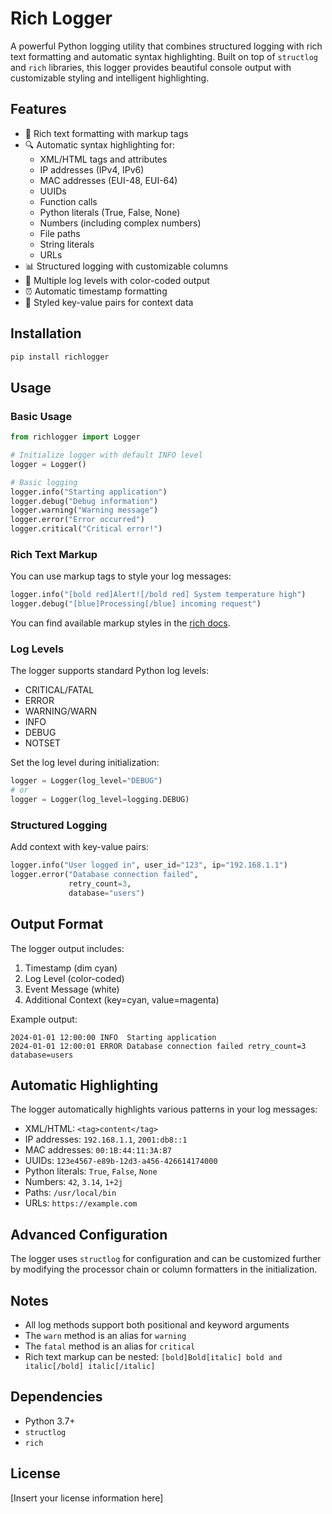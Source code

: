 # Rich Logger

A powerful Python logging utility that combines structured logging with rich text formatting and automatic syntax highlighting. Built on top of `structlog` and `rich` libraries, this logger provides beautiful console output with customizable styling and intelligent highlighting.

## Features

- 🎨 Rich text formatting with markup tags
- 🔍 Automatic syntax highlighting for:
  - XML/HTML tags and attributes
  - IP addresses (IPv4, IPv6)
  - MAC addresses (EUI-48, EUI-64)
  - UUIDs
  - Function calls
  - Python literals (True, False, None)
  - Numbers (including complex numbers)
  - File paths
  - String literals
  - URLs
- 📊 Structured logging with customizable columns
- 🎯 Multiple log levels with color-coded output
- ⏰ Automatic timestamp formatting
- 🔑 Styled key-value pairs for context data

## Installation

```bash
pip install richlogger
```

## Usage

### Basic Usage

```python
from richlogger import Logger

# Initialize logger with default INFO level
logger = Logger()

# Basic logging
logger.info("Starting application")
logger.debug("Debug information")
logger.warning("Warning message")
logger.error("Error occurred")
logger.critical("Critical error!")
```

### Rich Text Markup

You can use markup tags to style your log messages:

```python
logger.info("[bold red]Alert![/bold red] System temperature high")
logger.debug("[blue]Processing[/blue] incoming request")
```

You can find available markup styles in the [rich docs](https://rich.readthedocs.io/en/stable/markup.html).

### Log Levels

The logger supports standard Python log levels:

- CRITICAL/FATAL
- ERROR
- WARNING/WARN
- INFO
- DEBUG
- NOTSET

Set the log level during initialization:

```python
logger = Logger(log_level="DEBUG")
# or
logger = Logger(log_level=logging.DEBUG)
```

### Structured Logging

Add context with key-value pairs:

```python
logger.info("User logged in", user_id="123", ip="192.168.1.1")
logger.error("Database connection failed",
             retry_count=3,
             database="users")
```

## Output Format

The logger output includes:

1. Timestamp (dim cyan)
2. Log Level (color-coded)
3. Event Message (white)
4. Additional Context (key=cyan, value=magenta)

Example output:

```plain
2024-01-01 12:00:00 INFO  Starting application
2024-01-01 12:00:01 ERROR Database connection failed retry_count=3 database=users
```

## Automatic Highlighting

The logger automatically highlights various patterns in your log messages:

- XML/HTML: `<tag>content</tag>`
- IP addresses: `192.168.1.1`, `2001:db8::1`
- MAC addresses: `00:1B:44:11:3A:B7`
- UUIDs: `123e4567-e89b-12d3-a456-426614174000`
- Python literals: `True`, `False`, `None`
- Numbers: `42`, `3.14`, `1+2j`
- Paths: `/usr/local/bin`
- URLs: `https://example.com`

## Advanced Configuration

The logger uses `structlog` for configuration and can be customized further by modifying the processor chain or column formatters in the initialization.

## Notes

- All log methods support both positional and keyword arguments
- The `warn` method is an alias for `warning`
- The `fatal` method is an alias for `critical`
- Rich text markup can be nested: `[bold]Bold[italic] bold and italic[/bold] italic[/italic]`

## Dependencies

- Python 3.7+
- `structlog`
- `rich`

## License

[Insert your license information here]
